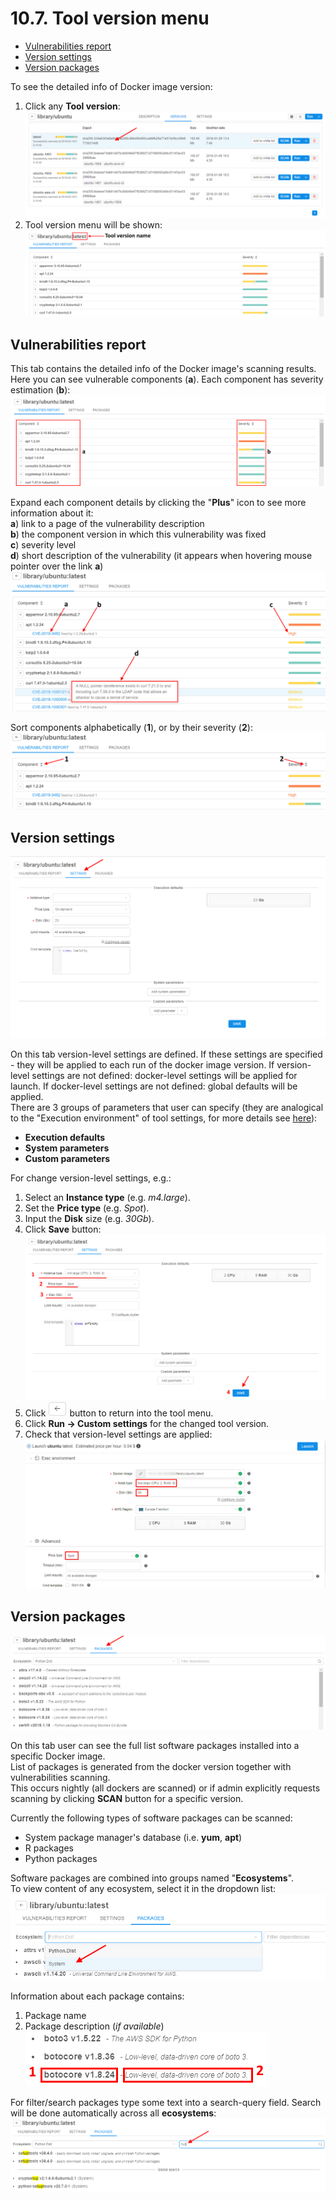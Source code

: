 # 10.7. Tool version menu

- [Vulnerabilities report](#vulnerabilities-report)
- [Version settings](#version-settings)
- [Version packages](#version-packages)

To see the detailed info of Docker image version:

1. Click any **Tool version**:  
    ![CP_ToolVersionMenu](attachments/ToolVersionMenu_01.png)
2. Tool version menu will be shown:  
    ![CP_ToolVersionMenu](attachments/ToolVersionMenu_02.png)

## Vulnerabilities report

This tab contains the detailed info of the Docker image's scanning results.  
Here you can see vulnerable components (**a**). Each component has severity estimation (**b**):  
![CP_ManageTools](attachments/ToolVersionMenu_03.png)

Expand each component details by clicking the "**Plus**" icon to see more information about it:  
**a**) link to a page of the vulnerability description  
**b**) the component version in which this vulnerability was fixed  
**c**) severity level  
**d**) short description of the vulnerability (it appears when hovering mouse pointer over the link **a**)  
![CP_ManageTools](attachments/ToolVersionMenu_04.png)

Sort components alphabetically (**1**), or by their severity (**2**):  
![CP_ManageTools](attachments/ToolVersionMenu_05.png)

## Version settings

![CP_ToolVersionMenu](attachments/ToolVersionMenu_06.png)

On this tab version-level settings are defined. If these settings are specified - they will be applied to each run of the docker image version. If version-level settings are not defined: docker-level settings will be applied for launch. If docker-level settings are not defined: global defaults will be applied.  
There are 3 groups of parameters that user can specify (they are analogical to the "Execution environment" of tool settings, for more details see [here](10._Manage_Tools.md#settings-tab)):

- **Execution defaults**
- **System parameters**
- **Custom parameters**

For change version-level settings, e.g.:

1. Select an **Instance type** (e.g. _m4.large_).
2. Set the **Price type** (e.g. _Spot_).
3. Input the **Disk** size (e.g. _30Gb_).
4. Click **Save** button:  
    ![CP_ToolVersionMenu](attachments/ToolVersionMenu_07.png)
5. Click ![CP_ToolVersionMenu](attachments/ToolVersionMenu_08.png) button to return into the tool menu.
6. Click **Run → Custom settings** for the changed tool version.
7. Check that version-level settings are applied:  
    ![CP_ToolVersionMenu](attachments/ToolVersionMenu_09.png)

## Version packages

![CP_ToolVersionMenu](attachments/ToolVersionMenu_10.png)

On this tab user can see the full list software packages installed into a specific Docker image.  
List of packages is generated from the docker version together with vulnerabilities scanning.  
This occurs nightly (all dockers are scanned) or if admin explicitly requests scanning by clicking **SCAN** button for a specific version.

Currently the following types of software packages can be scanned:

- System package manager's database (i.e. **yum**, **apt**)
- R packages
- Python packages

Software packages are combined into groups named "**Ecosystems**".  
To view content of any ecosystem, select it in the dropdown list:  
![CP_ToolVersionMenu](attachments/ToolVersionMenu_11.png)

Information about each package contains:

1. Package name
2. Package description (*if available*)  
    ![CP_ToolVersionMenu](attachments/ToolVersionMenu_12.png)

For filter/search packages type some text into a search-query field. Search will be done automatically across all **ecosystems**:  
    ![CP_ToolVersionMenu](attachments/ToolVersionMenu_13.png)
